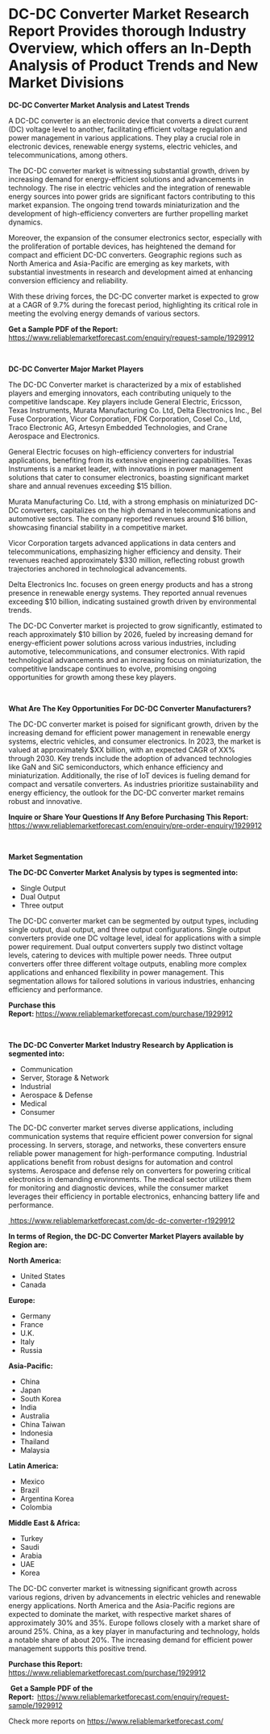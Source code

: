 <p><h1>DC-DC Converter Market Research Report Provides thorough Industry Overview, which offers an In-Depth Analysis of Product Trends and New Market Divisions</h1></p><p><strong>DC-DC Converter Market Analysis and Latest Trends</strong></p>
<p><p>A DC-DC converter is an electronic device that converts a direct current (DC) voltage level to another, facilitating efficient voltage regulation and power management in various applications. They play a crucial role in electronic devices, renewable energy systems, electric vehicles, and telecommunications, among others.</p><p>The DC-DC converter market is witnessing substantial growth, driven by increasing demand for energy-efficient solutions and advancements in technology. The rise in electric vehicles and the integration of renewable energy sources into power grids are significant factors contributing to this market expansion. The ongoing trend towards miniaturization and the development of high-efficiency converters are further propelling market dynamics.</p><p>Moreover, the expansion of the consumer electronics sector, especially with the proliferation of portable devices, has heightened the demand for compact and efficient DC-DC converters. Geographic regions such as North America and Asia-Pacific are emerging as key markets, with substantial investments in research and development aimed at enhancing conversion efficiency and reliability.</p><p>With these driving forces, the DC-DC converter market is expected to grow at a CAGR of 9.7% during the forecast period, highlighting its critical role in meeting the evolving energy demands of various sectors.</p></p>
<p><strong>Get a Sample PDF of the Report:&nbsp;</strong> <a href="https://www.reliablemarketforecast.com/enquiry/request-sample/1929912?utm_campaign=1893&utm_medium=2&utm_source=Github&utm_content=ia&utm_term=16012025&utm_id=dc-dc-converter">https://www.reliablemarketforecast.com/enquiry/request-sample/1929912</a></p>
<p>&nbsp;</p>
<p><strong>DC-DC Converter Major Market Players</strong></p>
<p><p>The DC-DC Converter market is characterized by a mix of established players and emerging innovators, each contributing uniquely to the competitive landscape. Key players include General Electric, Ericsson, Texas Instruments, Murata Manufacturing Co. Ltd, Delta Electronics Inc., Bel Fuse Corporation, Vicor Corporation, FDK Corporation, Cosel Co., Ltd, Traco Electronic AG, Artesyn Embedded Technologies, and Crane Aerospace and Electronics.</p><p>General Electric focuses on high-efficiency converters for industrial applications, benefiting from its extensive engineering capabilities. Texas Instruments is a market leader, with innovations in power management solutions that cater to consumer electronics, boasting significant market share and annual revenues exceeding $15 billion.</p><p>Murata Manufacturing Co. Ltd, with a strong emphasis on miniaturized DC-DC converters, capitalizes on the high demand in telecommunications and automotive sectors. The company reported revenues around $16 billion, showcasing financial stability in a competitive market.</p><p>Vicor Corporation targets advanced applications in data centers and telecommunications, emphasizing higher efficiency and density. Their revenues reached approximately $330 million, reflecting robust growth trajectories anchored in technological advancements.</p><p>Delta Electronics Inc. focuses on green energy products and has a strong presence in renewable energy systems. They reported annual revenues exceeding $10 billion, indicating sustained growth driven by environmental trends.</p><p>The DC-DC Converter market is projected to grow significantly, estimated to reach approximately $10 billion by 2026, fueled by increasing demand for energy-efficient power solutions across various industries, including automotive, telecommunications, and consumer electronics. With rapid technological advancements and an increasing focus on miniaturization, the competitive landscape continues to evolve, promising ongoing opportunities for growth among these key players.</p></p>
<p>&nbsp;</p>
<p><strong>What Are The Key Opportunities For DC-DC Converter Manufacturers?</strong></p>
<p><p>The DC-DC converter market is poised for significant growth, driven by the increasing demand for efficient power management in renewable energy systems, electric vehicles, and consumer electronics. In 2023, the market is valued at approximately $XX billion, with an expected CAGR of XX% through 2030. Key trends include the adoption of advanced technologies like GaN and SiC semiconductors, which enhance efficiency and miniaturization. Additionally, the rise of IoT devices is fueling demand for compact and versatile converters. As industries prioritize sustainability and energy efficiency, the outlook for the DC-DC converter market remains robust and innovative.</p></p>
<p><strong>Inquire or Share Your Questions If Any Before Purchasing This Report:</strong> <a href="https://www.reliablemarketforecast.com/enquiry/pre-order-enquiry/1929912?utm_campaign=1893&utm_medium=2&utm_source=Github&utm_content=ia&utm_term=16012025&utm_id=dc-dc-converter">https://www.reliablemarketforecast.com/enquiry/pre-order-enquiry/1929912</a></p>
<p>&nbsp;</p>
<p><strong>Market Segmentation</strong></p>
<p><strong>The DC-DC Converter Market Analysis by types is segmented into:</strong></p>
<p><ul><li>Single Output</li><li>Dual Output</li><li>Three output</li></ul></p>
<p><p>The DC-DC converter market can be segmented by output types, including single output, dual output, and three output configurations. Single output converters provide one DC voltage level, ideal for applications with a simple power requirement. Dual output converters supply two distinct voltage levels, catering to devices with multiple power needs. Three output converters offer three different voltage outputs, enabling more complex applications and enhanced flexibility in power management. This segmentation allows for tailored solutions in various industries, enhancing efficiency and performance.</p></p>
<p><strong>Purchase this Report:&nbsp;</strong><a href="https://www.reliablemarketforecast.com/purchase/1929912?utm_campaign=1893&utm_medium=2&utm_source=Github&utm_content=ia&utm_term=16012025&utm_id=dc-dc-converter">https://www.reliablemarketforecast.com/purchase/1929912</a></p>
<p>&nbsp;</p>
<p><strong>The DC-DC Converter Market Industry Research by Application is segmented into:</strong></p>
<p><ul><li>Communication</li><li>Server, Storage & Network</li><li>Industrial</li><li>Aerospace & Defense</li><li>Medical</li><li>Consumer</li></ul></p>
<p><p>The DC-DC converter market serves diverse applications, including communication systems that require efficient power conversion for signal processing. In servers, storage, and networks, these converters ensure reliable power management for high-performance computing. Industrial applications benefit from robust designs for automation and control systems. Aerospace and defense rely on converters for powering critical electronics in demanding environments. The medical sector utilizes them for monitoring and diagnostic devices, while the consumer market leverages their efficiency in portable electronics, enhancing battery life and performance.</p></p>
<p><a href="https://www.reliablemarketforecast.com/dc-dc-converter-r1929912?utm_campaign=1893&utm_medium=2&utm_source=Github&utm_content=ia&utm_term=16012025&utm_id=dc-dc-converter">&nbsp;https://www.reliablemarketforecast.com/dc-dc-converter-r1929912</a></p>
<p><strong>In terms of Region, the DC-DC Converter Market Players available by Region are:</strong></p>
<p>
    <p> <strong> North America: </strong>
        <ul>
            <li>United States</li>
            <li>Canada</li>
        </ul>
        </p> 
    <p> <strong> Europe: </strong>
        <ul>
            <li>Germany</li>
            <li>France</li>
            <li>U.K.</li>
            <li>Italy</li>
            <li>Russia</li>
        </ul>
        </p> 
    <p> <strong> Asia-Pacific: </strong>
        <ul>
            <li>China</li>
            <li>Japan</li>
            <li>South Korea</li>
            <li>India</li>
            <li>Australia</li>
            <li>China Taiwan</li>
            <li>Indonesia</li>
            <li>Thailand</li>
            <li>Malaysia</li>
        </ul>
        </p> 
    <p> <strong> Latin America: </strong>
        <ul>
            <li>Mexico</li>
            <li>Brazil</li>
            <li>Argentina Korea</li>
            <li>Colombia</li>
        </ul>
        </p> 
    <p> <strong> Middle East & Africa: </strong>
        <ul>
            <li>Turkey</li>
            <li>Saudi</li>
            <li>Arabia</li>
            <li>UAE</li>
            <li>Korea</li>
        </ul>
    </p>
    </p>
<p><p>The DC-DC converter market is witnessing significant growth across various regions, driven by advancements in electric vehicles and renewable energy applications. North America and the Asia-Pacific regions are expected to dominate the market, with respective market shares of approximately 30% and 35%. Europe follows closely with a market share of around 25%. China, as a key player in manufacturing and technology, holds a notable share of about 20%. The increasing demand for efficient power management supports this positive trend.</p></p>
<p><strong>Purchase this Report: </strong><a href="https://www.reliablemarketforecast.com/purchase/1929912?utm_campaign=1893&utm_medium=2&utm_source=Github&utm_content=ia&utm_term=16012025&utm_id=dc-dc-converter">https://www.reliablemarketforecast.com/purchase/1929912</a></p>
<p>&nbsp;<strong>Get a Sample PDF of the Report:&nbsp;&nbsp;</strong><a href="https://www.reliablemarketforecast.com/enquiry/request-sample/1929912?utm_campaign=1893&utm_medium=2&utm_source=Github&utm_content=ia&utm_term=16012025&utm_id=dc-dc-converter">https://www.reliablemarketforecast.com/enquiry/request-sample/1929912</a></p>
<p><strong></strong></p>
<p>Check more reports on <a href="https://www.reliablemarketforecast.com/?utm_campaign=1893&utm_medium=2&utm_source=Github&utm_content=ia&utm_term=16012025&utm_id=dc-dc-converter">https://www.reliablemarketforecast.com/</a></p>